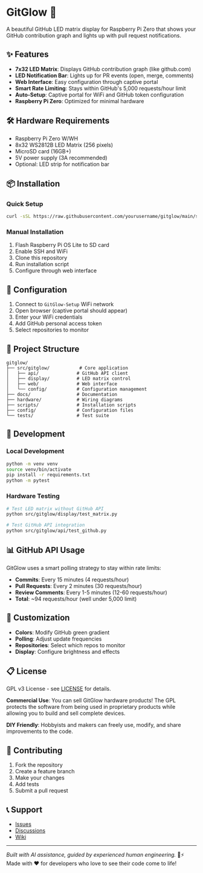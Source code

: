 # GitGlow 🌟

A beautiful GitHub LED matrix display for Raspberry Pi Zero that shows your GitHub contribution graph and lights up with pull request notifications.

## ✨ Features

- **7x32 LED Matrix**: Displays GitHub contribution graph (like github.com)
- **LED Notification Bar**: Lights up for PR events (open, merge, comments)
- **Web Interface**: Easy configuration through captive portal
- **Smart Rate Limiting**: Stays within GitHub's 5,000 requests/hour limit
- **Auto-Setup**: Captive portal for WiFi and GitHub token configuration
- **Raspberry Pi Zero**: Optimized for minimal hardware

## 🛠 Hardware Requirements

- Raspberry Pi Zero W/WH
- 8x32 WS2812B LED Matrix (256 pixels)
- MicroSD card (16GB+)
- 5V power supply (3A recommended)
- Optional: LED strip for notification bar

## 📦 Installation

### Quick Setup
```bash
curl -sSL https://raw.githubusercontent.com/yourusername/gitglow/main/scripts/install.sh | bash
```

### Manual Installation
1. Flash Raspberry Pi OS Lite to SD card
2. Enable SSH and WiFi
3. Clone this repository
4. Run installation script
5. Configure through web interface

## 🔧 Configuration

1. Connect to `GitGlow-Setup` WiFi network
2. Open browser (captive portal should appear)
3. Enter your WiFi credentials
4. Add GitHub personal access token
5. Select repositories to monitor

## 🎯 Project Structure

```
gitglow/
├── src/gitglow/           # Core application
│   ├── api/              # GitHub API client
│   ├── display/          # LED matrix control
│   ├── web/              # Web interface
│   └── config/           # Configuration management
├── docs/                 # Documentation
├── hardware/             # Wiring diagrams
├── scripts/              # Installation scripts
├── config/               # Configuration files
└── tests/                # Test suite
```

## 🚀 Development

### Local Development
```bash
python -m venv venv
source venv/bin/activate
pip install -r requirements.txt
python -m pytest
```

### Hardware Testing
```bash
# Test LED matrix without GitHub API
python src/gitglow/display/test_matrix.py

# Test GitHub API integration
python src/gitglow/api/test_github.py
```

## 📊 GitHub API Usage

GitGlow uses a smart polling strategy to stay within rate limits:

- **Commits**: Every 15 minutes (4 requests/hour)
- **Pull Requests**: Every 2 minutes (30 requests/hour)
- **Review Comments**: Every 1-5 minutes (12-60 requests/hour)
- **Total**: ~94 requests/hour (well under 5,000 limit)

## 🎨 Customization

- **Colors**: Modify GitHub green gradient
- **Polling**: Adjust update frequencies
- **Repositories**: Select which repos to monitor
- **Display**: Configure brightness and effects

## 📋 License

GPL v3 License - see [LICENSE](LICENSE) for details.

**Commercial Use**: You can sell GitGlow hardware products! The GPL protects the software from being used in proprietary products while allowing you to build and sell complete devices.

**DIY Friendly**: Hobbyists and makers can freely use, modify, and share improvements to the code.

## 🤝 Contributing

1. Fork the repository
2. Create a feature branch
3. Make your changes
4. Add tests
5. Submit a pull request

## 📞 Support

- [Issues](https://github.com/yourusername/gitglow/issues)
- [Discussions](https://github.com/yourusername/gitglow/discussions)
- [Wiki](https://github.com/yourusername/gitglow/wiki)

---

*Built with AI assistance, guided by experienced human engineering.* 🤖⚡  
Made with ❤️ for developers who love to see their code come to life!